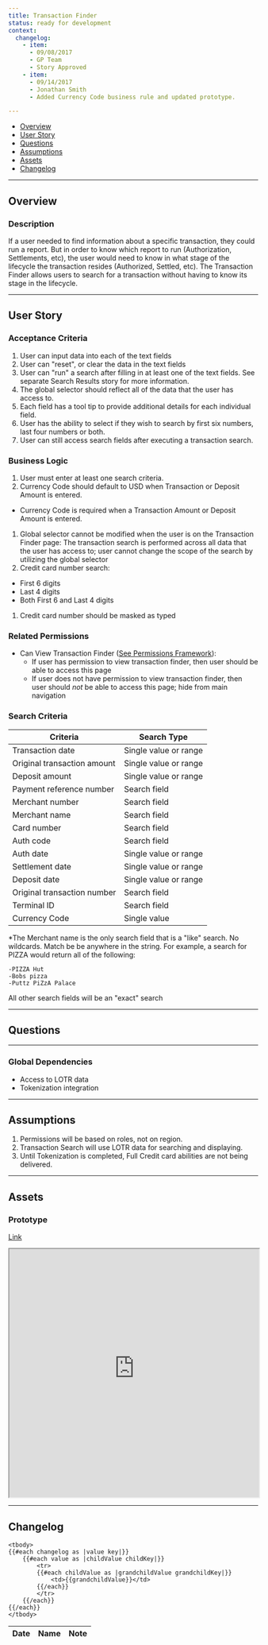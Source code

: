 ```yaml
---
title: Transaction Finder
status: ready for development
context:
  changelog:
    - item:
      - 09/08/2017
      - GP Team
      - Story Approved
    - item:
      - 09/14/2017
      - Jonathan Smith
      - Added Currency Code business rule and updated prototype.

---
```


- [Overview](#overview)
- [User Story](#user-story)
- [Questions](#questions)
- [Assumptions](#assumptions)
- [Assets](#assets)
- [Changelog](#changelog)

---

## Overview <a name="overview"></a>
### Description

If a user needed to find information about a specific transaction, they could run a report. But in order to know which report to run (Authorization, Settlements, etc), the user would need to know in what stage of the lifecycle the transaction resides (Authorized, Settled, etc). The Transaction Finder allows users to search for a transaction without having to know its stage in the lifecycle.

---

## User Story <a name="user-story"></a>

### Acceptance Criteria

1. User can input data into each of the text fields
1. User can "reset", or clear the data in the text fields
1. User can "run" a search after filling in at least one of the text fields. See separate Search Results story for more information.
1. The global selector should reflect all of the data that the user has access to.
1. Each field has a tool tip to provide additional details for each individual field.
1. User has the ability to select if they wish to search by first six numbers, last four numbers or both.
1. User can still access search fields after executing a transaction search.

### Business Logic


1. User must enter at least one search criteria.
1. Currency Code should default to USD when Transaction or Deposit Amount is entered.
  - Currency Code is required when a Transaction Amount or Deposit Amount is entered.
1. Global selector cannot be modified when the user is on the Transaction Finder page: The transaction search is performed across all data that the user has access to; user cannot change the scope of the search by utilizing the global selector
1. Credit card number search:
  - First 6 digits
  - Last 4 digits
  - Both First 6 and Last 4 digits
1. Credit card number should be masked as typed


### Related Permissions

- Can View Transaction Finder (<a href="http://104.196.8.155/docs/files/PermissionsFramework20170913.html" target=_blank>See Permissions Framework</a>):
  - If user has permission to view transaction finder, then user should be able to access this page
  - If user does not have permission to view transaction finder, then user should *not* be able to access this page; hide from main navigation

### Search Criteria

| Criteria | Search Type  |
| -------------| ------------ |
| Transaction date  | Single value or range |
| Original transaction amount  | Single value or range|
| Deposit amount  | Single value or range |
| Payment reference number     | Search field |
| Merchant number  | Search field |
| Merchant name  | Search field |
| Card number      | Search field |
| Auth code  | Search field |
| Auth date  | Single value or range |
| Settlement date  | Single value or range |
| Deposit date | Single value or range |
| Original transaction number  | Search field |
| Terminal ID  | Search field |
| Currency Code | Single value |

*The Merchant name is the only search field that is a "like" search. No wildcards. Match be be anywhere in the string. For example, a search for PIZZA would return all of the following:

    -PIZZA Hut
    -Bobs pizza
    -Puttz PiZzA Palace

All other search fields will be an "exact" search

---
## Questions <a name="questions"></a>

---

### Global Dependencies

- Access to LOTR data
- Tokenization integration

---

## Assumptions <a name="assumptions"></a>

1. Permissions will be based on roles, not on region.
2. Transaction Search will use LOTR data for searching and displaying.
3. Until Tokenization is completed, Full Credit card abilities are not being delivered.

---

## Assets <a name="assets"></a>

### Prototype

[Link](https://cardinalsolutions.invisionapp.com/share/9VCIIA3UN#/screens/249740823)

<iframe width="100%" height="500" src="https://cardinalsolutions.invisionapp.com/share/9VCIIA3UN#/screens/249740823"></iframe>

---
## Changelog <a name="changelog"></a>

<table>
	<thead>
		<th>Date</th>
		<th>Name</th>
		<th>Note</th>
	</thead>

	<tbody>
	{{#each changelog as |value key|}}
		{{#each value as |childValue childKey|}}
			<tr>
			{{#each childValue as |grandchildValue grandchildKey|}}
				<td>{{grandchildValue}}</td>
			{{/each}}		
			</tr>
		{{/each}}
	{{/each}}
	</tbody>
</table>

